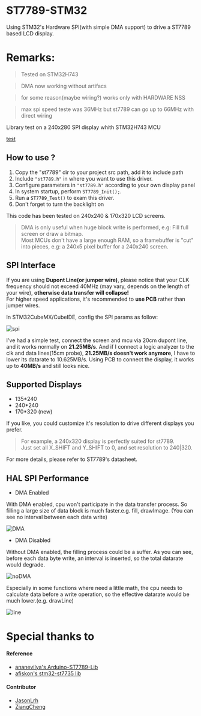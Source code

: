 # ST7789-STM32
Using STM32's Hardware SPI(with simple DMA support) to drive a ST7789 based LCD display.


# Remarks:
> Tested on STM32H743

> DMA now working without artifacs

> for some reason(maybe wiring?) works only with HARDWARE NSS

> max spi speed teste was 36MHz but st7789 can go up to 66MHz with direct wiring

Library test on a 240x280 SPI display whith STM32H743 MCU 

[test](https://github.com/AndreoBotelho/ST7789-STM32/blob/master/fig/test.mp4)

## How to use ?

1. Copy the "st7789" dir to your project src path, add it to include path   
2. Include `"st7789.h"` in where you want to use this driver.   
3. Configure parameters in `"st7789.h"` according to your own display panel  
4. In system startup, perform `ST7789_Init();`.  
5. Run a `ST7789_Test()` to exam this driver.  
6. Don't forget to turn the backlight on  

This code has been tested on 240x240 & 170x320 LCD screens.

> DMA is only useful when huge block write is performed, e.g: Fill full screen or draw a bitmap.  
> Most MCUs don't have a large enough RAM, so a framebuffer is "cut" into pieces, e.g: a 240x5 pixel buffer for a 240x240 screen.  

## SPI Interface

If you are using **Dupont Line(or jumper wire)**, please notice that your CLK frequency should not exceed 40MHz (may vary, depends on the length of your wire), **otherwise data transfer will collapse!**  
For higher speed applications, it's recommended to **use PCB** rather than jumper wires.  

In STM32CubeMX/CubeIDE, config the SPI params as follow:

![spi](fig/spi.jpg)

I've had a simple test, connect the screen and mcu via 20cm dupont line, and it works normally on **21.25MB/s**. And if I connect a logic analyzer to the clk and data lines(15cm probe), **21.25MB/s doesn't work anymore**, I have to lower its datarate to 10.625MB/s. Using PCB to connect the display, it works up to **40MB/s** and still looks nice.

## Supported Displays

- 135*240   
- 240*240   
- 170*320 (new)  

If you like, you could customize it's resolution to drive different displays you prefer. 
> For example, a 240x320 display is perfectly suited for st7789.  
> Just set all X_SHIFT and Y_SHIFT to 0, and set resolution to 240|320.  

For more details, please refer to ST7789's datasheet.  

## HAL SPI Performance

- DMA Enabled

With DMA enabled, cpu won't participate in the data transfer process. So filling a large size of data block is much faster.e.g. fill, drawImage. (You can see no interval between each data write)

![DMA](/fig/fill_dma.png)


- DMA Disabled

Without DMA enabled, the filling process could be a suffer. As you can see, before each data byte write, an interval is inserted, so the total datarate would degrade. 

![noDMA](/fig/fill_normal.png)

Especially in some functions where need a little math, the cpu needs to calculate data before a write operation, so the effective datarate would be much lower.(e.g. drawLine)

![line](fig/draw_line.png)


# Special thanks to

#### Reference
- [ananevilya's Arduino-ST7789-Lib](https://github.com/ananevilya/Arduino-ST7789-Library)  
- [afiskon's stm32-st7735 lib](https://github.com/afiskon/stm32-st7735)

#### Contributor
- [JasonLrh](https://github.com/JasonLrh)  
- [ZiangCheng](https://github.com/ZiangCheng)  
